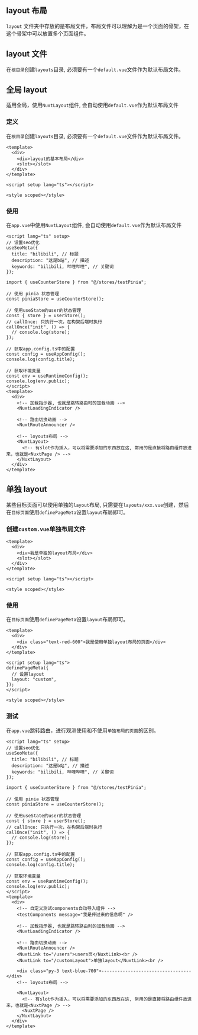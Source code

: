 ## layout 布局

`layout` 文件夹中存放的是布局文件，布局文件可以理解为是一个页面的骨架，在这个骨架中可以放置多个页面组件。

## layout 文件

在`根目录`创建`layouts`目录, 必须要有一个`default.vue`文件作为默认布局文件。

## 全局 layout

适用全局，使用`NuxtLayout`组件, 会自动使用`default.vue`作为默认布局文件

### 定义

在`根目录`创建`layouts`目录, 必须要有一个`default.vue`文件作为默认布局文件。

```vue
<template>
  <div>
    <div>layout的基本布局</div>
    <slot></slot>
  </div>
</template>

<script setup lang="ts"></script>

<style scoped></style>
```

### 使用

在`app.vue`中使用`NuxtLayout`组件, 会自动使用`default.vue`作为默认布局文件

```vue
<script lang="ts" setup>
// 设置seo优化
useSeoMeta({
  title: "bilibili", // 标题
  description: "这是b站", // 描述
  keywords: "bilibili, 哔哩哔哩", // 关键词
});

import { useCounterStore } from "@/stores/testPinia";

// 使用 pinia 状态管理
const piniaStore = useCounterStore();

// 使用useState的user的状态管理
const { store } = userStore();
// callOnce: 只执行一次，在构架后端时执行
callOnce("init", () => {
  // console.log(store);
});

// 获取app.config.ts中的配置
const config = useAppConfig();
console.log(config.title);

// 获取环境变量
const env = useRuntimeConfig();
console.log(env.public);
</script>
<template>
  <div>
    <!-- 加载指示器, 也就是跳转路由时的加载动画 -->
    <NuxtLoadingIndicator />

    <!-- 路由切换动画 -->
    <NuxtRouteAnnouncer />

    <!-- loyouts布局 -->
    <NuxtLayout>
      <!-- 有slot作为插入，可以将需要添加的东西放在这, 常用的是直接将路由组件放进来，也就是<NuxtPage /> -->
    </NuxtLayout>
  </div>
</template>
```

## 单独 layout

某些目标页面可以使用单独的`layout`布局, 只需要在`layouts/xxx.vue`创建，然后在`目标页面`使用`definePageMeta`设置`layout`布局即可。

### 创建`custom.vue`单独布局文件

```vue
<template>
  <div>
    <div>我是单独的layout布局</div>
    <slot></slot>
  </div>
</template>

<script setup lang="ts"></script>

<style scoped></style>
```

### 使用

在`目标页面`使用`definePageMeta`设置`layout`布局即可。

```vue
<template>
  <div>
    <div class="text-red-600">我是使用单独layout布局的页面</div>
  </div>
</template>

<script setup lang="ts">
definePageMeta({
  // 设置layout
  layout: "custom",
});
</script>

<style scoped></style>
```

### 测试

在`app.vue`跳转路由，进行观测使用和不使用`单独布局的页面`的区别。

```vue
<script lang="ts" setup>
// 设置seo优化
useSeoMeta({
  title: "bilibili", // 标题
  description: "这是b站", // 描述
  keywords: "bilibili, 哔哩哔哩", // 关键词
});

import { useCounterStore } from "@/stores/testPinia";

// 使用 pinia 状态管理
const piniaStore = useCounterStore();

// 使用useState的user的状态管理
const { store } = userStore();
// callOnce: 只执行一次，在构架后端时执行
callOnce("init", () => {
  // console.log(store);
});

// 获取app.config.ts中的配置
const config = useAppConfig();
console.log(config.title);

// 获取环境变量
const env = useRuntimeConfig();
console.log(env.public);
</script>
<template>
  <div>
    <!-- 自定义测试components自动导入组件 -->
    <testComponents message="我是传过来的信息啊" />

    <!-- 加载指示器, 也就是跳转路由时的加载动画 -->
    <NuxtLoadingIndicator />

    <!-- 路由切换动画 -->
    <NuxtRouteAnnouncer />
    <NuxtLink to="/users">users页</NuxtLink><br />
    <NuxtLink to="/customLayout">单独layout</NuxtLink><br />

    <div class="py-3 text-blue-700">----------------------------------</div>
    <!-- loyouts布局 -->

    <NuxtLayout>
      <!-- 有slot作为插入，可以将需要添加的东西放在这, 常用的是直接将路由组件放进来，也就是<NuxtPage /> -->
      <NuxtPage />
    </NuxtLayout>
  </div>
</template>
```
